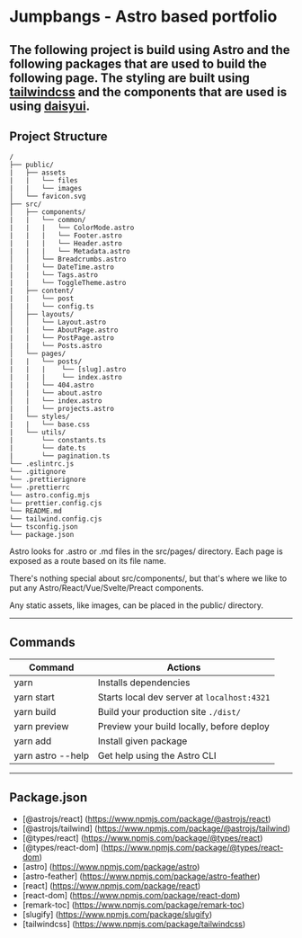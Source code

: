 # Jumpbangs - Astro based portfolio

The following project is build using Astro and the following packages that are used to build the following page. The styling are built using [tailwindcss](https://tailwindcss.com/) and the components that are used is using [daisyui](https://daisyui.com/).
---
## Project Structure

```
/
├── public/
|   ├── assets
|   |   └── files
|   |   └── images
│   └── favicon.svg
├── src/
│   ├── components/
|   |   └── common/
|   |   |   └── ColorMode.astro
|   |   |   └── Footer.astro
|   |   |   └── Header.astro
|   |   |   └── Metadata.astro
│   │   └── Breadcrumbs.astro
|   |   └── DateTime.astro
|   |   └── Tags.astro
|   |   └── ToggleTheme.astro
|   ├── content/
|   |   └── post
|   |   └── config.ts  
│   ├── layouts/
│   │   └── Layout.astro
|   |   └── AboutPage.astro
|   |   └── PostPage.astro
|   |   └── Posts.astro
│   └── pages/
|   |   └── posts/
|   |   |    └── [slug].astro
|   |   |    └── index.astro
|   |   └── 404.astro
|   |   └── about.astro
│   |   └── index.astro
|   |   └── projects.astro
|   └── styles/
|   |   └── base.css
|   └── utils/
|       └── constants.ts
|       └── date.ts
|       └── pagination.ts
└── .eslintrc.js
└── .gitignore
└── .prettierignore
└── .prettierrc
└── astro.config.mjs
└── prettier.config.cjs
└── README.md
└── tailwind.config.cjs
└── tsconfig.json
└── package.json
```

Astro looks for .astro or .md files in the src/pages/ directory. Each page is exposed as a route based on its file name.

There's nothing special about src/components/, but that's where we like to put any Astro/React/Vue/Svelte/Preact components.

Any static assets, like images, can be placed in the public/ directory.

---
## Commands

| Command                | Actions                                    |
|------------------------|--------------------------------------------|
| yarn                   | Installs dependencies                      |
| yarn start             | Starts local dev server at `localhost:4321`|
| yarn build             | Build your production site `./dist/`       |
| yarn preview           | Preview your build locally, before deploy  |
| yarn add <package>     | Install given package                      |
| yarn astro --help      | Get help using the Astro CLI               |

---
## Package.json
- [@astrojs/react] (https://www.npmjs.com/package/@astrojs/react)
- [@astrojs/tailwind] (https://www.npmjs.com/package/@astrojs/tailwind)
- [@types/react] (https://www.npmjs.com/package/@types/react)
- [@types/react-dom] (https://www.npmjs.com/package/@types/react-dom)
- [astro] (https://www.npmjs.com/package/astro)
- [astro-feather] (https://www.npmjs.com/package/astro-feather)
- [react] (https://www.npmjs.com/package/react)
- [react-dom] (https://www.npmjs.com/package/react-dom)
- [remark-toc] (https://www.npmjs.com/package/remark-toc)
- [slugify] (https://www.npmjs.com/package/slugify)
- [tailwindcss] (https://www.npmjs.com/package/tailwindcss)